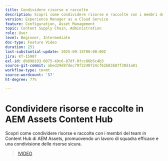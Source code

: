 ```yaml
---
title: Condividere risorse e raccolte
description: Scopri come condividere risorse e raccolte con i membri del team in Content Hub di AEM Assets, promuovendo un lavoro di squadra efficace e una condivisione delle risorse sicura.
version: Experience Manager as a Cloud Service
feature: Configuration, Asset Management
topic: Content Supply Chain, Administration
role: User
level: Beginner, Intermediate
doc-type: Feature Video
duration: 251
last-substantial-update: 2025-09-15T00:00:00Z
jira: KT-15987
exl-id: db898193-6075-49c6-87df-0fcc86b5c4b3
source-git-commit: abed29d87dec79f2240724cf62b83b87f30d1a01
workflow-type: tm+mt
source-wordcount: '57'
ht-degree: 77%

---
```


# Condividere risorse e raccolte in AEM Assets Content Hub

Scopri come condividere risorse e raccolte con i membri del team in Content Hub di AEM Assets, promuovendo un lavoro di squadra efficace e una condivisione delle risorse sicura.

>[!VIDEO](https://video.tv.adobe.com/v/3474890/?learn=on&enablevpops=on)
